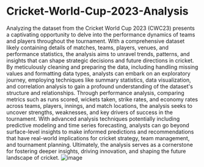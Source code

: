 # Cricket-World-Cup-2023-Analysis

Analyzing the dataset from the Cricket World Cup 2023 (CWC23) presents a captivating opportunity to delve into the performance dynamics of teams and players throughout the tournament. With a comprehensive dataset likely containing details of matches, teams, players, venues, and performance statistics, the analysis aims to unravel trends, patterns, and insights that can shape strategic decisions and future directions in cricket. By meticulously cleaning and preparing the data, including handling missing values and formatting data types, analysts can embark on an exploratory journey, employing techniques like summary statistics, data visualization, and correlation analysis to gain a profound understanding of the dataset's structure and relationships. Through performance analysis, comparing metrics such as runs scored, wickets taken, strike rates, and economy rates across teams, players, innings, and match locations, the analysis seeks to uncover strengths, weaknesses, and key drivers of success in the tournament. With advanced analysis techniques potentially including predictive modeling and time series forecasting, analysts can go beyond surface-level insights to make informed predictions and recommendations that have real-world implications for cricket strategy, team management, and tournament planning. Ultimately, the analysis serves as a cornerstone for fostering deeper insights, driving innovation, and shaping the future landscape of cricket.
![image](https://github.com/Vatsal0313/Cricket-World-Cup-2023-Analysis/assets/117883036/eabdc0cf-93d9-4284-87e9-79ba809ecb3e)
